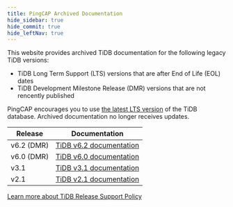 ```yaml
---
title: PingCAP Archived Documentation
hide_sidebar: true
hide_commit: true
hide_leftNav: true
---
```


<DocHomeContainer title="PingCAP Archived Documentation" subTitle="Access the archived documentation of the TiDB database in this website" archive>

<DocHomeSection label="TiDB" anchor="tidb" id="tidb">
  
This website provides archived TiDB documentation for the following legacy TiDB versions:

- TiDB Long Term Support (LTS) versions that are after End of Life (EOL) dates
- TiDB Development Milestone Release (DMR) versions that are not rencently published

PingCAP encourages you to use [the latest LTS version](https://docs.pingcap.com/tidb/stable/) of the TiDB database. Archived documentation no longer receives updates.

| Release    | Documentation                                                  |
| ---------- | -------------------------------------------------------------- |
| v6.2 (DMR) | [TiDB v6.2 documentation](https://docs.pingcap.com/tidb/v6.2/) |
| v6.0 (DMR) | [TiDB v6.0 documentation](https://docs.pingcap.com/tidb/v6.0/) |
| v3.1       | [TiDB v3.1 documentation](https://docs.pingcap.com/tidb/v3.1/) |
| v2.1       | [TiDB v2.1 documentation](https://docs.pingcap.com/tidb/v2.1/) |

[Learn more about TiDB Release Support Policy](https://www.pingcap.com/tidb-release-support-policy/?from=en)
  
</DocHomeSection>

</DocHomeContainer>
